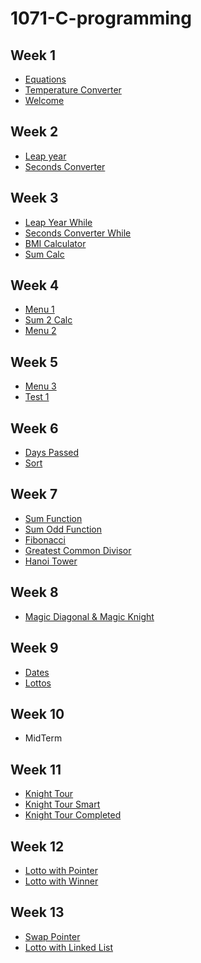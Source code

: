 # 1071-C-programming

## Week 1
* [Equations](https://github.com/GoldySlime/1071-C-programming/blob/master/w01/equations.cpp)
* [Temperature Converter](https://github.com/GoldySlime/1071-C-programming/blob/master/w01/tempconverter.cpp)
* [Welcome](https://github.com/GoldySlime/1071-C-programming/blob/master/w01/wellcome.cpp)

## Week 2
* [Leap year](https://github.com/GoldySlime/1071-C-programming/blob/master/w02/leap.cpp)
* [Seconds Converter](https://github.com/GoldySlime/1071-C-programming/blob/master/w02/seconds.cpp)

## Week 3
* [Leap Year While](https://github.com/GoldySlime/1071-C-programming/blob/master/w03/leapwhile.cpp)
* [Seconds Converter While](https://github.com/GoldySlime/1071-C-programming/blob/master/w03/secondswhile.cpp)
* [BMI Calculator](https://github.com/GoldySlime/1071-C-programming/blob/master/w03/BMI.cpp)
* [Sum Calc](https://github.com/GoldySlime/1071-C-programming/blob/master/w03/sum.cpp)

## Week 4
* [Menu 1](https://github.com/GoldySlime/1071-C-programming/blob/master/w04/menu.cpp)
* [Sum 2 Calc](https://github.com/GoldySlime/1071-C-programming/blob/master/w04/sum2.cpp)
* [Menu 2](https://github.com/GoldySlime/1071-C-programming/blob/master/w04/menu2.cpp)

## Week 5
* [Menu 3](https://github.com/GoldySlime/1071-C-programming/blob/master/w05/menu3.cpp)
* [Test 1](https://github.com/GoldySlime/1071-C-programming/blob/master/w05/test1.cpp)

## Week 6
* [Days Passed](https://github.com/GoldySlime/1071-C-programming/blob/master/w06/daysPassed.cpp)
* [Sort](https://github.com/GoldySlime/1071-C-programming/blob/master/w06/sort.cpp)

## Week 7
* [Sum Function](https://github.com/GoldySlime/1071-C-programming/blob/master/w07/sum.cpp)
* [Sum Odd Function](https://github.com/GoldySlime/1071-C-programming/blob/master/w07/sumodd.cpp)
* [Fibonacci](https://github.com/GoldySlime/1071-C-programming/blob/master/w07/fib.cpp)
* [Greatest Common Divisor](https://github.com/GoldySlime/1071-C-programming/blob/master/w07/gcd.cpp)
* [Hanoi Tower](https://github.com/GoldySlime/1071-C-programming/blob/master/w07/tower.cpp)

## Week 8
* [Magic Diagonal & Magic Knight](https://github.com/GoldySlime/1071-C-programming/blob/master/w08/magic.cpp)

## Week 9
* [Dates](https://github.com/GoldySlime/1071-C-programming/blob/master/w09/Dates.cpp)
* [Lottos](https://github.com/GoldySlime/1071-C-programming/blob/master/w09/Lottos.cpp)

## Week 10
* MidTerm

## Week 11
* [Knight Tour](https://github.com/GoldySlime/1071-C-programming/blob/master/w11/knighttour.cpp)
* [Knight Tour Smart](https://github.com/GoldySlime/1071-C-programming/blob/master/w11/knighttoursmart.cpp)
* [Knight Tour Completed](https://github.com/GoldySlime/1071-C-programming/blob/master/w11/knighttourcomp.cpp)

## Week 12
* [Lotto with Pointer](https://github.com/GoldySlime/1071-C-programming/blob/master/w12/lottopointer.cpp)
* [Lotto with Winner](https://github.com/GoldySlime/1071-C-programming/blob/master/w12/lottowinner.cpp)

## Week 13
* [Swap Pointer](https://github.com/GoldySlime/1071-C-programming/blob/master/w13/swap.cpp)
* [Lotto with Linked List](https://github.com/GoldySlime/1071-C-programming/blob/master/w13/lottolinkedlist.cpp)

<!--stackedit_data:
eyJoaXN0b3J5IjpbNDcwMzA1ODczLDIwNzUwNjU4NiwtNzc1OT
AzOTk1XX0=
-->
